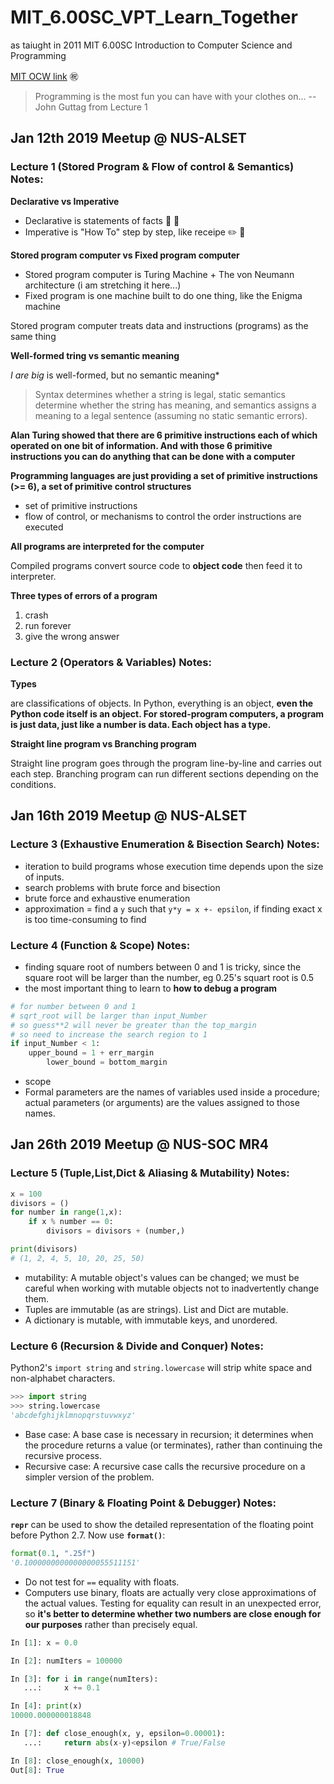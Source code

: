 # MIT_6.00SC_VPT_Learn_Together
as taiught in 2011 MIT 6.00SC Introduction to Computer Science and Programming

[MIT OCW link](https://ocw.mit.edu/courses/electrical-engineering-and-computer-science/6-00sc-introduction-to-computer-science-and-programming-spring-2011/unit-1/lecture-1-introduction-to-6.00/) :congratulations: 

>Programming is the most fun you can have with your clothes on... --John Guttag from Lecture 1

## Jan 12th 2019 Meetup @ NUS-ALSET

### Lecture 1 (Stored Program & Flow of control & Semantics) Notes:

**Declarative vs Imperative**
- Declarative is statements of facts :cop: :scroll:
- Imperative is "How To" step by step, like receipe :pencil2: :musical_score:

**Stored program computer vs Fixed program computer**
- Stored program computer is Turing Machine + The von Neumann architecture (i am stretching it here...)
- Fixed program is one machine built to do one thing, like the Enigma machine

Stored program computer treats data and instructions (programs) as the same thing

**Well-formed tring vs semantic meaning**

*I are big* is well-formed, but no semantic meaning*
>Syntax determines whether a string is legal, static semantics determine whether the string has meaning, and semantics assigns a meaning to a legal sentence (assuming no static semantic errors).


**Alan Turing showed that there are 6 primitive instructions each of which operated on one bit of information. And with those 6 primitive instructions you can do anything that can be done with a computer**


**Programming languages are just providing a set of primitive instructions (>= 6), a set of primitive control structures**
- set of primitive instructions
- flow of control, or mechanisms to control the order instructions are executed

**All programs are interpreted for the computer**

Compiled programs convert source code to **object code** then feed it to interpreter.

**Three types of errors of a program**
1. crash
2. run forever
3. give the wrong answer

### Lecture 2 (Operators & Variables) Notes:

**Types**

are classifications of objects. In Python, everything is an object, **even the Python code itself is an object. For stored-program computers, a program is just data, just like a number is data. Each object has a type.**

**Straight line program vs Branching program**

Straight line program goes through the program line-by-line and carries out each step. Branching program can run different sections depending on the conditions.

## Jan 16th 2019 Meetup @ NUS-ALSET

### Lecture 3 (Exhaustive Enumeration & Bisection Search) Notes:

- iteration to build programs whose execution time depends upon the size of inputs.
- search problems with brute force and bisection
- brute force and exhaustive enumeration
- approximation = find a `y` such that `y*y = x +- epsilon`, if finding exact x is too time-consuming to find

### Lecture 4 (Function & Scope) Notes:

- finding square root of numbers between 0 and 1 is tricky, since the square root will be larger than the number, eg 0.25's squart root is 0.5
- the most important thing to learn to **how to debug a program**
```python
# for number between 0 and 1
# sqrt_root will be larger than input_Number
# so guess**2 will never be greater than the top_margin
# so need to increase the search region to 1
if input_Number < 1:
    upper_bound = 1 + err_margin
        lower_bound = bottom_margin
```
- scope
- Formal parameters are the names of variables used inside a procedure; actual parameters (or arguments) are the values assigned to those names.

## Jan 26th 2019 Meetup @ NUS-SOC MR4

### Lecture 5 (Tuple,List,Dict & Aliasing & Mutability) Notes:

```python
x = 100
divisors = ()
for number in range(1,x):
    if x % number == 0:
        divisors = divisors + (number,)

print(divisors)
# (1, 2, 4, 5, 10, 20, 25, 50)
```
- mutability: A mutable object's values can be changed; we must be careful when working with mutable objects not to inadvertently change them.
- Tuples are immutable (as are strings). List and Dict are mutable.
- A dictionary is mutable, with immutable keys, and unordered.

### Lecture 6 (Recursion & Divide and Conquer) Notes:

Python2's `import string` and `string.lowercase` will strip white space and non-alphabet characters.
```python
>>> import string
>>> string.lowercase
'abcdefghijklmnopqrstuvwxyz'
```

- Base case: A base case is necessary in recursion; it determines when the procedure returns a value (or terminates), rather than continuing the recursive process.
- Recursive case: A recursive case calls the recursive procedure on a simpler version of the problem.


### Lecture 7 (Binary & Floating Point & Debugger) Notes:

**`repr`** can be used to show the detailed representation of the floating point before Python 2.7. Now use **`format()`**:
```python
format(0.1, ".25f")
'0.1000000000000000055511151'
```

- Do not test for `==` equality with floats.
- Computers use binary, floats are actually very close approximations of the actual values. Testing for equality can result in an unexpected error, so **it's better to determine whether two numbers are close enough for our purposes** rather than precisely equal.
```python
In [1]: x = 0.0

In [2]: numIters = 100000

In [3]: for i in range(numIters):
   ...:     x += 0.1    

In [4]: print(x)
10000.000000018848

In [7]: def close_enough(x, y, epsilon=0.00001):
   ...:     return abs(x-y)<epsilon # True/False

In [8]: close_enough(x, 10000)
Out[8]: True
```
